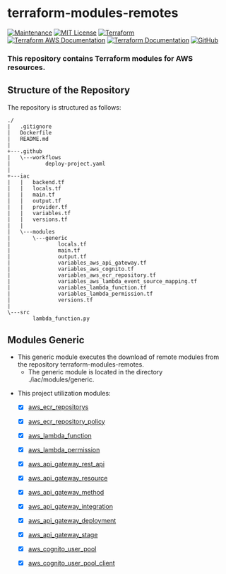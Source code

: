 # terraform-modules-remotes

[![Maintenance](https://img.shields.io/badge/Maintained%3F-yes-green.svg)](https://GitHub.com/Naereen/StrapDown.js/graphs/commit-activity)
[![MIT License](https://img.shields.io/badge/License-MIT-blue.svg)](https://lbesson.mit-license.org/)
[![Terraform](https://img.shields.io/badge/Terraform-v1.0.0+-623CE4?logo=terraform)](https://img.shields.io/badge/Terraform-v1.0.0+-623CE4?logo=terraform)
[![Terraform AWS Documentation](https://img.shields.io/badge/Terraform%20AWS-Documentation-623CE4?logo=terraform)](https://registry.terraform.io/providers/hashicorp/aws/latest/docs)
[![Terraform Documentation](https://img.shields.io/badge/Terraform-Documentation-623CE4?logo=terraform)](https://www.terraform.io/docs/index.html)
[![GitHub](https://img.shields.io/badge/GitHub-terraform--modules--registry-181717?logo=github)](https://github.com/team-tech-challenge/terraform-modules-remotes)

### This repository contains Terraform modules for AWS resources.

##  **Structure of the Repository**

The repository is structured as follows:


```
./
|   .gitignore
|   Dockerfile
|   README.md
|
+---.github
|   \---workflows
|           deploy-project.yaml
|
+---iac
|   |   backend.tf
|   |   locals.tf
|   |   main.tf
|   |   output.tf
|   |   provider.tf
|   |   variables.tf
|   |   versions.tf
|   |
|   \---modules
|       \---generic
|               locals.tf
|               main.tf
|               output.tf
|               variables_aws_api_gateway.tf
|               variables_aws_cognito.tf
|               variables_aws_ecr_repository.tf
|               variables_aws_lambda_event_source_mapping.tf
|               variables_lambda_function.tf
|               variables_lambda_permission.tf
|               versions.tf
|
\---src
        lambda_function.py
```

##  **Modules Generic**

* This generic module executes the download of remote modules from the repository terraform-modules-remotes.
  * The generic module is located in the directory ./iac/modules/generic.

- This project utilization modules:
  * [x] [aws_ecr_repositorys](https://github.com/team-tech-challenge/terraform-modules-remotes/tree/main/aws_ecr_repository)
  * [x] [aws_ecr_repository_policy](https://github.com/team-tech-challenge/terraform-modules-remotes/tree/main/aws_ecr_lifecycle_policy)
  * [x] [aws_lambda_function](https://github.com/team-tech-challenge/terraform-modules-remotes/tree/main/aws_lambda_function)
  * [x] [aws_lambda_permission](https://github.com/team-tech-challenge/terraform-modules-remotes/tree/main/aws_lambda_permission)
  * [x] [aws_api_gateway_rest_api](https://github.com/team-tech-challenge/terraform-modules-remotes/tree/main/aws_api_gateway_rest_api)
  * [x] [aws_api_gateway_resource](https://github.com/team-tech-challenge/terraform-modules-remotes/tree/main/aws_api_gateway_resource)
  * [x] [aws_api_gateway_method](https://github.com/team-tech-challenge/terraform-modules-remotes/tree/main/aws_api_gateway_method)
  * [x] [aws_api_gateway_integration](https://github.com/team-tech-challenge/terraform-modules-remotes/tree/main/aws_api_gateway_integration)
  * [x] [aws_api_gateway_deployment](https://github.com/team-tech-challenge/terraform-modules-remotes/tree/main/aws_api_gateway_deployment)
  * [x] [aws_api_gateway_stage](https://github.com/team-tech-challenge/terraform-modules-remotes/tree/main/aws_api_gateway_stage)
  * [x] [aws_cognito_user_pool](https://github.com/team-tech-challenge/terraform-modules-remotes/tree/main/aws_cognito_user_pool_client)
  * [x] [aws_cognito_user_pool_client](https://github.com/team-tech-challenge/terraform-modules-remotes/tree/main/aws_cognito_user_pool_client)

